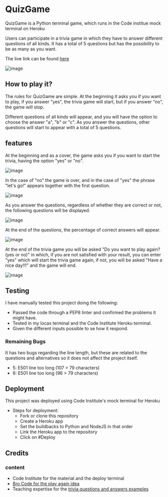 # QuizGame

QuizGame is a Python terminal game, which runs in the Code institue mock terminal on Heroku

Users can participate in a trivia game in which they have to answer different questions of all kinds. It has a total of 5 questions but has the possibility to be as many as you want.

The live link can be found [here](https://quiz-game-project-f9cd2923ecb8.herokuapp.com/)

![image](https://github.com/iweinacker/QuizGame/assets/130374663/ff419db2-b509-41bd-a446-0e9b3c13d1a5)

## How to play it?

The rules for QuizGame are simple. At the beginning it asks you if you want to play, if you answer "yes", the trivia game will start, but if you answer "no", the game will stop. 

Different questions of all kinds will appear, and you will have the option to choose the answer "a", "b" or "c". As you answer the questions, other questions will start to appear with a total of 5 questions. 

## features

At the beginning and as a cover, the game asks you if you want to start the trivia, having the option "yes" or "no". 

![image](https://github.com/iweinacker/QuizGame/assets/130374663/2fd6ddc1-736b-4f0f-9eec-f616a681eb97)

In the case of "no" the game is over, and in the case of "yes" the phrase "let's go!" appears together with the first question.

![image](https://github.com/iweinacker/QuizGame/assets/130374663/7261aecc-d055-4881-88a7-44e27bb6d485)

As you answer the questions, regardless of whether they are correct or not, the following questions will be displayed. 

![image](https://github.com/iweinacker/QuizGame/assets/130374663/5bc06d48-e1a6-46ad-bc58-f356a1f61d33)

At the end of the questions, the percentage of correct answers will appear. 

![image](https://github.com/iweinacker/QuizGame/assets/130374663/c22fa99a-a1d4-44bb-957f-77c91d013bd4)

At the end of the trivia game you will be asked "Do you want to play again? (yes or no)" in which, if you are not satisfied with your result, you can enter "yes" which will start the trivia game again, if not, you will be asked "Have a nice day!!!" and the game will end.

![image](https://github.com/iweinacker/QuizGame/assets/130374663/d29812da-449b-4385-91c3-322b959c09c5)


## Testing

I have manually tested this project doing the following:

- Passed the code through a PEP8 linter and confirmed the problems it might have.
- Tested in my locas terminal and the Code Institute Heroku terminal.
- Given the different inputs possible to se how it respond.

### Remaining Bugs

It has two bugs regarding the line length, but these are related to the questions and alternatives so it does not affect the project itself.

- 5: E501 line too long (107 > 79 characters)
- 6: E501 line too long (96 > 79 characters)


## Deployment

This project was deployed using Code Institute's mock terminal for Heroku

- Steps for deployment:
  - Fork or clone this repository
  - Create a Heroku app
  - Set the buildbacks to Python and NodeJS in that order
  - Link the Heroku app to the repository
  - Click on #Deploy 

## Credits

### content
- Code Institute for the material and the deploy terminal
- [Bro Code for the play again idea](https://www.youtube.com/watch?v=yriw5Zh406s)
- Teaching expertise for the [trivia questions and answers examples](https://www.teachingexpertise.com/classroom-ideas/easy-quiz-questions-and-answers/)
  

